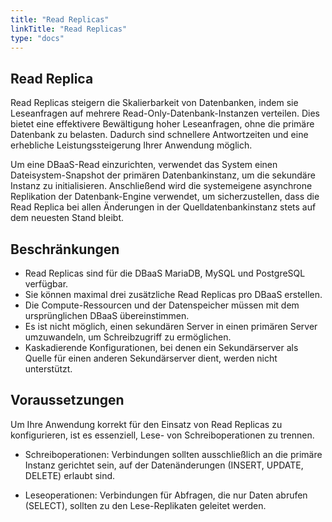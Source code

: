 ```yaml
---
title: "Read Replicas"
linkTitle: "Read Replicas"
type: "docs"
---
```


## Read Replica

Read Replicas steigern die Skalierbarkeit von Datenbanken, indem sie Leseanfragen auf mehrere Read-Only-Datenbank-Instanzen verteilen. Dies bietet eine effektivere Bewältigung hoher Leseanfragen, ohne die primäre Datenbank zu belasten. Dadurch sind schnellere Antwortzeiten und eine erhebliche Leistungssteigerung Ihrer Anwendung möglich.

Um eine DBaaS-Read einzurichten, verwendet das System einen Dateisystem-Snapshot der primären Datenbankinstanz, um die sekundäre Instanz zu initialisieren. Anschließend wird die systemeigene asynchrone Replikation der Datenbank-Engine verwendet, um sicherzustellen, dass die Read Replica bei allen Änderungen in der Quelldatenbankinstanz stets auf dem neuesten Stand bleibt.

## Beschränkungen

- Read Replicas sind für die DBaaS MariaDB, MySQL und PostgreSQL verfügbar.
- Sie können maximal drei zusätzliche Read Replicas pro DBaaS erstellen.
- Die Compute-Ressourcen und der Datenspeicher müssen mit dem ursprünglichen DBaaS übereinstimmen.
- Es ist nicht möglich, einen sekundären Server in einen primären Server umzuwandeln, um Schreibzugriff zu ermöglichen.
- Kaskadierende Konfigurationen, bei denen ein Sekundärserver als Quelle für einen anderen Sekundärserver dient, werden nicht unterstützt.

## Voraussetzungen

Um Ihre Anwendung korrekt für den Einsatz von Read Replicas zu konfigurieren, ist es essenziell, Lese- von Schreiboperationen zu trennen.

- Schreiboperationen: Verbindungen sollten ausschließlich an die primäre Instanz gerichtet sein, auf der Datenänderungen (INSERT, UPDATE, DELETE) erlaubt sind.

- Leseoperationen: Verbindungen für Abfragen, die nur Daten abrufen (SELECT), sollten zu den Lese-Replikaten geleitet werden.
